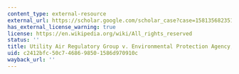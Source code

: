 ```yaml
---
content_type: external-resource
external_url: https://scholar.google.com/scholar_case?case=15813568235133505496&q=%22Utility+Air+Regulatory+Group+v.+Environmental+Protection+Agency%22,+et+al.&hl=en&as_sdt=40000006
has_external_license_warning: true
license: https://en.wikipedia.org/wiki/All_rights_reserved
status: ''
title: Utility Air Regulatory Group v. Environmental Protection Agency, et al.
uid: c2412bfc-50c7-4686-9850-1586d970910c
wayback_url: ''
---
```

